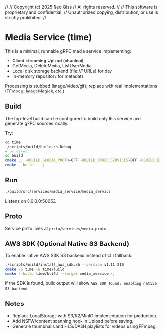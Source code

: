 //
// Copyright (c) 2025 Neo Qiss
// All rights reserved.
//
// This software is proprietary and confidential.
// Unauthorized copying, distribution, or use is strictly prohibited.
//

# Media Service (time)

This is a minimal, runnable gRPC media service implementing:

- Client-streaming Upload (chunked)
- GetMedia, DeleteMedia, ListUserMedia
- Local disk storage backend (file:/// URLs) for dev
- In-memory repository for metadata

Processing is stubbed (image/video/gif); replace with real implementations (FFmpeg, ImageMagick, etc.).

## Build

The top-level build can be configured to build only this service and generate gRPC sources locally.

Try:

```bash
cd time
./scripts/build/build.sh Debug
# or direct:
cd build
cmake .. -DBUILD_GLOBAL_PROTO=OFF -DBUILD_OTHER_SERVICES=OFF -DBUILD_EXTERNAL=OFF -DBUILD_TESTS=OFF
cmake --build . -j
```

## Run

```bash
./build/src/services/media_service/media_service
```

Listens on 0.0.0.0:50053.

## Proto

Service proto lives at `proto/services/media.proto`.

## AWS SDK (Optional Native S3 Backend)

To enable native AWS SDK S3 backend instead of CLI fallback:

```bash
./scripts/build/install_aws_sdk.sh --version v1.11.210
cmake -S time -B time/build
cmake --build time/build --target media_service -j
```

If the SDK is found, build output will show `AWS SDK found; enabling native S3 backend`.

## Notes

- Replace LocalStorage with S3/R2/MinIO implementation for production.
- Add NSFW/content scanning hook in Upload before saving.
- Generate thumbnails and HLS/DASH playlists for videos using FFmpeg.
